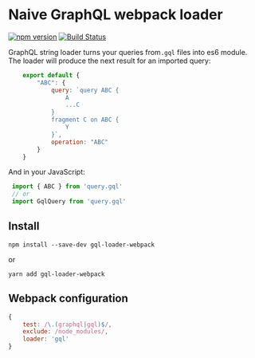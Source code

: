 # Naive GraphQL webpack loader
[![npm version](https://badge.fury.io/js/gql-webpack-loader.svg)](https://badge.fury.io/js/gql-webpack-loader)
[![Build Status](https://travis-ci.com/roman0x58/gql-webpack-loader.svg?branch=master)](https://travis-ci.com/github/roman0x58/gql-webpack-loader)

GraphQL string loader turns your queries from`.gql` files into es6 module. The loader will produce the next result for an imported query:
```js
    export default { 
        "ABC": {
            query: `query ABC {
                A
                ...C
            }
            fragment C on ABC {
                Y
            }`,
            operation: "ABC" 
        } 
    }
```

And in your JavaScript:

```js
 import { ABC } from 'query.gql'
 // or
 import GqlQuery from 'query.gql'
```

## Install

```
npm install --save-dev gql-loader-webpack
```

or

```
yarn add gql-loader-webpack
```

## Webpack configuration

```js
{
    test: /\.(graphql|gql)$/,
    exclude: /node_modules/,
    loader: 'gql'
}
```